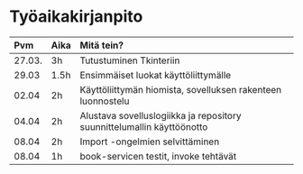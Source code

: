 # Työaikakirjanpito

| Pvm | Aika | Mitä tein? |
|:---|:-----| :---------|
|27.03.| 3h | Tutustuminen Tkinteriin|
|29.03| 1.5h| Ensimmäiset luokat käyttöliittymälle|
|02.04| 2h | Käyttöliittymän hiomista, sovelluksen rakenteen luonnostelu |
|04.04| 2h| Alustava sovelluslogiikka ja repository suunnittelumallin käyttöönotto|
|08.04| 2h |Import -ongelmien selvittäminen|
|08.04|1h|book-servicen testit, invoke tehtävät|
